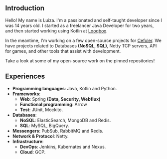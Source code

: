 ## Introduction

Hello! My name is Luiza. I'm a passionated and self-taught developer since I was 14 years old. I started as a freelancer Java Developer for two years, and then started working using Kotlin at [Looqbox](https://www.looqbox.com/).

In the meantime, I'm working on a few open-source projects for [Cefoler](https://github.com/cefoler). We have projects related to Databases **(NoSQL, SQL)**, Netty TCP servers, API for games, and other tools that assist with development.

Take a look at some of my open-source work on the pinned repositories!

## Experiences

- **Programming languages**: Java, Kotlin and Python.
- **Frameworks**:
   - **Web**: Spring **(Data, Security, Webflux)**
   - **Functional programming**: Arrow 
   - **Test**: JUnit, Mockito.
- **Databases**:
   - **NoSQL**: ElasticSearch, MongoDB and Redis.
   - **SQL**: MySQL, BigQuery.
- **Messengers**: PubSub, RabbitMQ and Redis.
- **Network & Protocol**: Netty.
- **Infrastructure**:
   - **DevOps**: Jenkins, Kubernates and Nexus.
   - **Cloud**: GCP.
